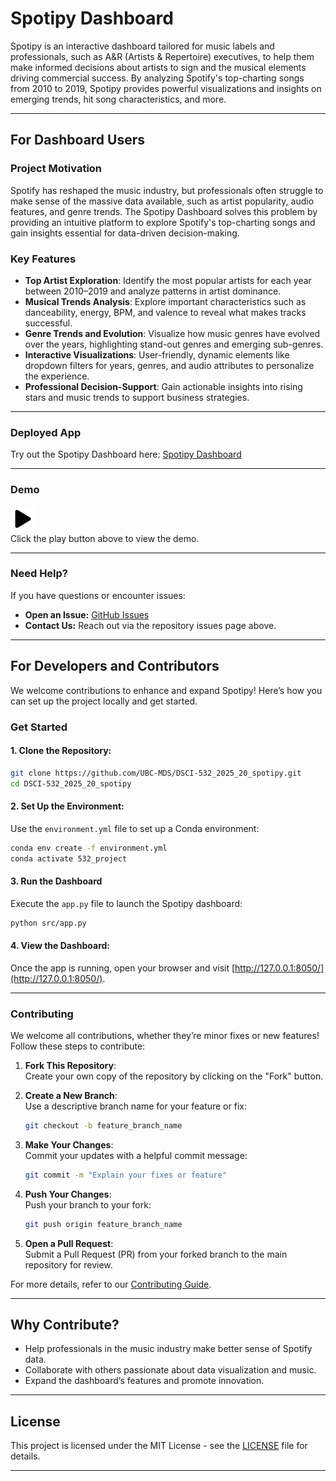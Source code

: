 # Spotipy Dashboard  

Spotipy is an interactive dashboard tailored for music labels and professionals, such as A&R (Artists & Repertoire) executives, to help them make informed decisions about artists to sign and the musical elements driving commercial success. By analyzing Spotify's top-charting songs from 2010 to 2019, Spotipy provides powerful visualizations and insights on emerging trends, hit song characteristics, and more.

---

## For Dashboard Users

### **Project Motivation**
Spotify has reshaped the music industry, but professionals often struggle to make sense of the massive data available, such as artist popularity, audio features, and genre trends. The Spotipy Dashboard solves this problem by providing an intuitive platform to explore Spotify's top-charting songs and gain insights essential for data-driven decision-making.

### **Key Features**  
- **Top Artist Exploration**: Identify the most popular artists for each year between 2010–2019 and analyze patterns in artist dominance.  
- **Musical Trends Analysis**: Explore important characteristics such as danceability, energy, BPM, and valence to reveal what makes tracks successful.  
- **Genre Trends and Evolution**: Visualize how music genres have evolved over the years, highlighting stand-out genres and emerging sub-genres.  
- **Interactive Visualizations**: User-friendly, dynamic elements like dropdown filters for years, genres, and audio attributes to personalize the experience.  
- **Professional Decision-Support**: Gain actionable insights into rising stars and music trends to support business strategies.  

---

### **Deployed App**
Try out the Spotipy Dashboard here: [Spotipy Dashboard](https://dsci-532-2025-20-spotipy.onrender.com)

---

### **Demo**
<a href="https://github.com/UBC-MDS/DSCI-532_2025_20_spotipy/blob/main/img/demo.gif">
    <img src="img/play.png" alt="Spotipy Demo" width="40">
</a>
<div>Click the play button above to view the demo.</div>


---

### **Need Help?**
If you have questions or encounter issues:  
- **Open an Issue:** [GitHub Issues](https://github.com/UBC-MDS/DSCI-532_2025_20_spotipy/issues)  
- **Contact Us:** Reach out via the repository issues page above.

---

## For Developers and Contributors  

We welcome contributions to enhance and expand Spotipy! Here’s how you can set up the project locally and get started.

### **Get Started**  

#### 1. Clone the Repository:  
```bash
git clone https://github.com/UBC-MDS/DSCI-532_2025_20_spotipy.git
cd DSCI-532_2025_20_spotipy  
```

#### 2. Set Up the Environment:  
Use the `environment.yml` file to set up a Conda environment:  
```bash
conda env create -f environment.yml
conda activate 532_project
```

#### 3. Run the Dashboard  
Execute the `app.py` file to launch the Spotipy dashboard:  
```bash
python src/app.py  
```  

#### 4. View the Dashboard:  
Once the app is running, open your browser and visit [http://127.0.0.1:8050/](http://127.0.0.1:8050/).  

---

### **Contributing**

We welcome all contributions, whether they’re minor fixes or new features! Follow these steps to contribute:

1. **Fork This Repository**:  
   Create your own copy of the repository by clicking on the "Fork" button.  
  
2. **Create a New Branch**:  
   Use a descriptive branch name for your feature or fix:  
   ```bash
   git checkout -b feature_branch_name  
   ```

3. **Make Your Changes**:  
   Commit your updates with a helpful commit message:  
   ```bash
   git commit -m "Explain your fixes or feature"  
   ```

4. **Push Your Changes**:  
   Push your branch to your fork:  
   ```bash
   git push origin feature_branch_name  
   ```

5. **Open a Pull Request**:  
   Submit a Pull Request (PR) from your forked branch to the main repository for review.

For more details, refer to our [Contributing Guide](https://github.com/UBC-MDS/DSCI-532_2025_20_spotipy/blob/main/CONTRIBUTING.md).  

---

## Why Contribute?
- Help professionals in the music industry make better sense of Spotify data.
- Collaborate with others passionate about data visualization and music.
- Expand the dashboard’s features and promote innovation.  

---

## License  
This project is licensed under the MIT License - see the [LICENSE](https://github.com/UBC-MDS/DSCI-532_2025_20_spotipy/blob/main/LICENSE) file for details.

---